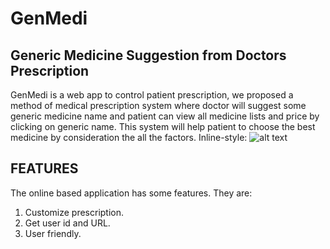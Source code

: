 # GenMedi
## Generic Medicine Suggestion from Doctors Prescription
GenMedi is a web app to control patient prescription, we proposed a method of medical prescription system where doctor will suggest some generic medicine name and patient can view all medicine lists and price by clicking on generic name. This system will help patient to choose the best medicine by consideration the all the factors.
Inline-style: 
![alt text](https://github.com/shakirul15-311/GenMedi/blob/master/poster%20final.jpg "Project poster")

## FEATURES
The online based application has some features. They are:
1. Customize prescription.
2.	Get user id and URL.
3.	User friendly.

